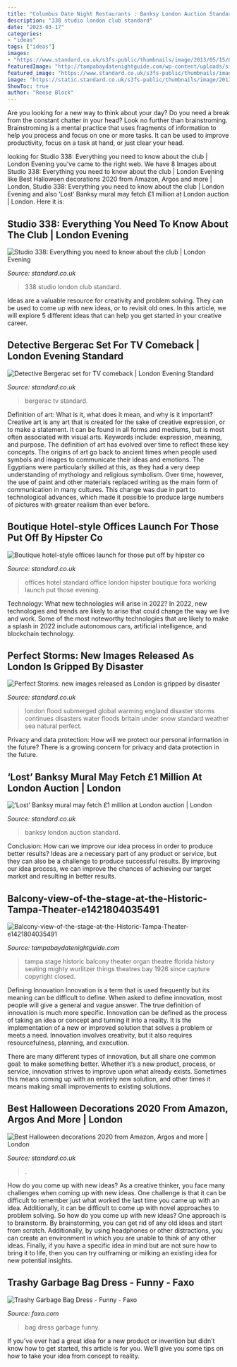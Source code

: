 ```yaml
---
title: "Columbus Date Night Restaurants : Banksy London Auction Standard"
description: "338 studio london club standard"
date: "2023-03-17"
categories:
- "ideas"
tags: ["ideas"]
images:
- "https://www.standard.co.uk/s3fs-public/thumbnails/image/2013/05/15/09/banksy3.jpg"
featuredImage: "http://tampabaydatenightguide.com/wp-content/uploads/sites/2/2019/01/Balcony-view-of-the-stage-at-the-Historic-Tampa-Theater-e1548440894701.jpg"
featured_image: "https://www.standard.co.uk/s3fs-public/thumbnails/image/2013/08/15/11/Untitled-10.jpg"
image: "https://static.standard.co.uk/s3fs-public/thumbnails/image/2013/04/18/15/Bergerac.jpg"
ShowToc: true
author: "Reese Block"
---
```



Are you looking for a new way to think about your day? Do you need a break from the constant chatter in your head? Look no further than brainstroming. Brainstroming is a mental practice that uses fragments of information to help you process and focus on one or more tasks. It can be used to improve productivity, focus on a task at hand, or just clear your head.

	

		
looking for Studio 338: Everything you need to know about the club | London Evening you've came to the right web. We have 8 Images about Studio 338: Everything you need to know about the club | London Evening like Best Halloween decorations 2020 from Amazon, Argos and more | London, Studio 338: Everything you need to know about the club | London Evening and also ‘Lost’ Banksy mural may fetch £1 million at London auction | London. Here it is:
		
    
## Studio 338: Everything You Need To Know About The Club | London Evening

<img loading=lazy src="https://static.standard.co.uk/s3fs-public/thumbnails/image/2018/11/08/10/studio-338.jpg" onerror="this.onerror=null;this.src='https://tse3.mm.bing.net/th?id=OIP.Pppux7VXo0inXxpYmLnK5gHaE7&amp;pid=15.1';" alt="Studio 338: Everything you need to know about the club | London Evening">

_Source: standard.co.uk_

>338 studio london club standard. 

	

Ideas are a valuable resource for creativity and problem solving. They can be used to come up with new ideas, or to revisit old ones. In this article, we will explore 5 different ideas that can help you get started in your creative career.

    
## Detective Bergerac Set For TV Comeback | London Evening Standard

<img loading=lazy src="https://static.standard.co.uk/s3fs-public/thumbnails/image/2013/04/18/15/Bergerac.jpg" onerror="this.onerror=null;this.src='https://tse2.mm.bing.net/th?id=OIP.yOTtfXmupuNa-3OzCu6iVAHaE8&amp;pid=15.1';" alt="Detective Bergerac set for TV comeback | London Evening Standard">

_Source: standard.co.uk_

>bergerac tv standard. 

	

Definition of art: What is it, what does it mean, and why is it important?
Creative art is any art that is created for the sake of creative expression, or to make a statement. It can be found in all forms and mediums, but is most often associated with visual arts. Keywords include: expression, meaning, and purpose. The definition of art has evolved over time to reflect these key concepts.
The origins of art go back to ancient times when people used symbols and images to communicate their ideas and emotions. The Egyptians were particularly skilled at this, as they had a very deep understanding of mythology and religious symbolism. Over time, however, the use of paint and other materials replaced writing as the main form of communication in many cultures. This change was due in part to technological advances, which made it possible to produce large numbers of pictures with greater realism than ever before.

    
## Boutique Hotel-style Offices Launch For Those Put Off By Hipster Co

<img loading=lazy src="https://static.standard.co.uk/s3fs-public/thumbnails/image/2016/11/21/08/office.jpg" onerror="this.onerror=null;this.src='https://tse1.mm.bing.net/th?id=OIP.YWSVutw1vK-aYt3kogxKDQHaE8&amp;pid=15.1';" alt="Boutique hotel-style offices launch for those put off by hipster co">

_Source: standard.co.uk_

>offices hotel standard office london hipster boutique fora working launch put those evening. 

	

Technology: What new technologies will arise in 2022?
In 2022, new technologies and trends are likely to arise that could change the way we live and work. Some of the most noteworthy technologies that are likely to make a splash in 2022 include autonomous cars, artificial intelligence, and blockchain technology.

    
## Perfect Storms: New Images Released As London Is Gripped By Disaster

<img loading=lazy src="https://www.standard.co.uk/s3fs-public/thumbnails/image/2013/08/15/11/Untitled-10.jpg" onerror="this.onerror=null;this.src='https://tse2.mm.bing.net/th?id=OIP.6BcpLWtaZkkwKyA16g8OegHaE8&amp;pid=15.1';" alt="Perfect Storms: new images released as London is gripped by disaster">

_Source: standard.co.uk_

>london flood submerged global warming england disaster storms continues disasters water floods britain under snow standard weather sea natural perfect. 

	

Privacy and data protection: How will we protect our personal information in the future?
There is a growing concern for privacy and data protection in the future.

    
## ‘Lost’ Banksy Mural May Fetch £1 Million At London Auction | London

<img loading=lazy src="https://www.standard.co.uk/s3fs-public/thumbnails/image/2013/05/15/09/banksy3.jpg" onerror="this.onerror=null;this.src='https://tse3.mm.bing.net/th?id=OIP.FqWccQPx1PIO1I_6WETLZgHaE8&amp;pid=15.1';" alt="‘Lost’ Banksy mural may fetch £1 million at London auction | London">

_Source: standard.co.uk_

>banksy london auction standard. 

	

Conclusion: How can we improve our idea process in order to produce better results?
Ideas are a necessary part of any product or service, but they can also be a challenge to produce successful results. By improving our idea process, we can improve the chances of achieving our target market and resulting in better results.

    
## Balcony-view-of-the-stage-at-the-Historic-Tampa-Theater-e1421804035491

<img loading=lazy src="http://tampabaydatenightguide.com/wp-content/uploads/sites/2/2019/01/Balcony-view-of-the-stage-at-the-Historic-Tampa-Theater-e1548440894701.jpg" onerror="this.onerror=null;this.src='https://tse4.mm.bing.net/th?id=OIP.pb6hNlYwoWQ5_67PIkD2dgHaEw&amp;pid=15.1';" alt="Balcony-view-of-the-stage-at-the-Historic-Tampa-Theater-e1421804035491">

_Source: tampabaydatenightguide.com_

>tampa stage historic balcony theater organ theatre florida history seating mighty wurlitzer things theatres bay 1926 since capture copyright closed. 

	

Defining Innovation
Innovation is a term that is used frequently but its meaning can be difficult to define. When asked to define innovation, most people will give a general and vague answer. The true definition of innovation is much more specific.
Innovation can be defined as the process of taking an idea or concept and turning it into a reality. It is the implementation of a new or improved solution that solves a problem or meets a need. Innovation involves creativity, but it also requires resourcefulness, planning, and execution.

There are many different types of innovation, but all share one common goal: to make something better. Whether it’s a new product, process, or service, innovation strives to improve upon what already exists. Sometimes this means coming up with an entirely new solution, and other times it means making small improvements to existing solutions.

    
## Best Halloween Decorations 2020 From Amazon, Argos And More | London

<img loading=lazy src="https://static.standard.co.uk/s3fs-public/thumbnails/image/2020/10/14/21/halloween-decs-2020-main-image.jpg" onerror="this.onerror=null;this.src='https://tse4.mm.bing.net/th?id=OIP.oKLKB4nKxqFek5jJInj5-wHaE8&amp;pid=15.1';" alt="Best Halloween decorations 2020 from Amazon, Argos and more | London">

_Source: standard.co.uk_

>. 

	

How do you come up with new ideas?
As a creative thinker, you face many challenges when coming up with new ideas. One challenge is that it can be difficult to remember just what worked the last time you came up with an idea. Additionally, it can be difficult to come up with novel approaches to problem solving.  So how do you come up with new ideas? 
One approach is to brainstorm. By brainstorming, you can get rid of any old ideas and start from scratch. Additionally, by using headphones or other distractions, you can create an environment in which you are unable to think of any other ideas. Finally, if you have a specific idea in mind but are not sure how to bring it to life, then you can try outframing or milking an existing idea for new potential insights.

    
## Trashy Garbage Bag Dress - Funny - Faxo

<img loading=lazy src="https://d28mt5n9lkji5m.cloudfront.net/i/VhkRQgypvx.jpg" onerror="this.onerror=null;this.src='https://tse1.mm.bing.net/th?id=OIP.5IvSRGwgzIL1v4goomBxOwHaJ3&amp;pid=15.1';" alt="Trashy Garbage Bag Dress - Funny - Faxo">

_Source: faxo.com_

>bag dress garbage funny. 

	

If you've ever had a great idea for a new product or invention but didn't know how to get started, this article is for you. We'll give you some tips on how to take your idea from concept to reality.

